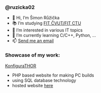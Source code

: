 ### @ruzicka02

- 👋 Hi, I’m Šimon Růžička
- 📚 I’m studying [FIT ČVUT/FIT CTU](https://fit.cvut.cz/)
- 👀 I’m interested in various IT topics
- 🌱 I’m currently learning C/C++, Python, ...
- 📫 [Send me an email](mailto:sima.ruzicka@gmail.com)

### Showcase of my work:

[KonfiguraTHOR](https://github.com/ruzicka02/konfigurathor)
- PHP based website for making PC builds 
- using SQL database technology
- hosted website [here](http://konfigurathor.wz.cz/)

<!---
ruzicka02/ruzicka02 is a ✨ special ✨ repository because its `README.md` (this file) appears on your GitHub profile.
You can click the Preview link to take a look at your changes.
--->
